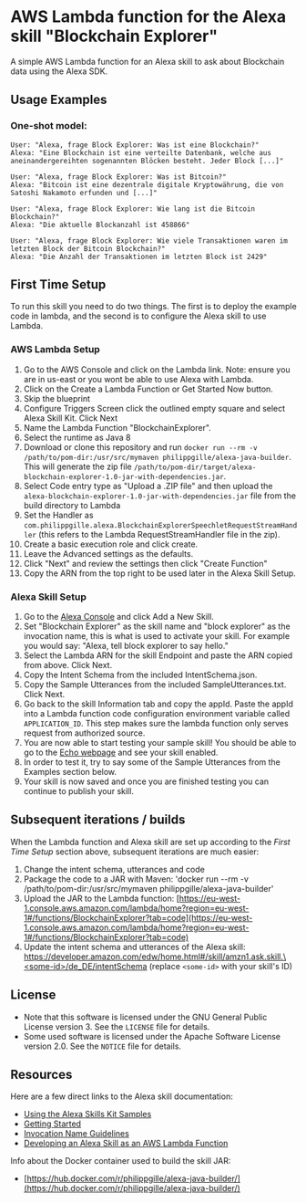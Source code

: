 AWS Lambda function for the Alexa skill "Blockchain Explorer"
==========================================================

A simple AWS Lambda function for an Alexa skill to ask about Blockchain data using the Alexa SDK.

Usage Examples
-------------

### One-shot model:

```
User: "Alexa, frage Block Explorer: Was ist eine Blockchain?"
Alexa: "Eine Blockchain ist eine verteilte Datenbank, welche aus aneinandergereihten sogenannten Blöcken besteht. Jeder Block [...]"

User: "Alexa, frage Block Explorer: Was ist Bitcoin?"
Alexa: "Bitcoin ist eine dezentrale digitale Kryptowährung, die von Satoshi Nakamoto erfunden und [...]"

User: "Alexa, frage Block Explorer: Wie lang ist die Bitcoin Blockchain?"
Alexa: "Die aktuelle Blockanzahl ist 458866"

User: "Alexa, frage Block Explorer: Wie viele Transaktionen waren im letzten Block der Bitcoin Blockchain?"
Alexa: "Die Anzahl der Transaktionen im letzten Block ist 2429"
```

First Time Setup
----------------

To run this skill you need to do two things. The first is to deploy the example code in lambda, and the second is to configure the Alexa skill to use Lambda.

### AWS Lambda Setup

1. Go to the AWS Console and click on the Lambda link. Note: ensure you are in us-east or you wont be able to use Alexa with Lambda.
2. Click on the Create a Lambda Function or Get Started Now button.
3. Skip the blueprint
4. Configure Triggers Screen click the outlined empty square and select Alexa Skill Kit.  Click Next
5. Name the Lambda Function "BlockchainExplorer".
6. Select the runtime as Java 8
7. Download or clone this repository and run `docker run --rm -v /path/to/pom-dir:/usr/src/mymaven philippgille/alexa-java-builder`. This will generate the zip file `/path/to/pom-dir/target/alexa-blockchain-explorer-1.0-jar-with-dependencies.jar`.
8. Select Code entry type as "Upload a .ZIP file" and then upload the `alexa-blockchain-explorer-1.0-jar-with-dependencies.jar` file from the build directory to Lambda
9. Set the Handler as `com.philippgille.alexa.BlockchainExplorerSpeechletRequestStreamHandler` (this refers to the Lambda RequestStreamHandler file in the zip).
10. Create a basic execution role and click create.
11. Leave the Advanced settings as the defaults.
12. Click "Next" and review the settings then click "Create Function"
13. Copy the ARN from the top right to be used later in the Alexa Skill Setup.

### Alexa Skill Setup

1. Go to the [Alexa Console](https://developer.amazon.com/edw/home.html) and click Add a New Skill.
2. Set "Blockchain Explorer" as the skill name and "block explorer" as the invocation name, this is what is used to activate your skill. For example you would say: "Alexa, tell block explorer to say hello."
3. Select the Lambda ARN for the skill Endpoint and paste the ARN copied from above. Click Next.
4. Copy the Intent Schema from the included IntentSchema.json.
5. Copy the Sample Utterances from the included SampleUtterances.txt. Click Next.
6. Go back to the skill Information tab and copy the appId. Paste the appId into a Lambda function code configuration environment variable called `APPLICATION_ID`. This step makes sure the lambda function only serves request from authorized source.
7. You are now able to start testing your sample skill! You should be able to go to the [Echo webpage](http://echo.amazon.com/#skills) and see your skill enabled.
8. In order to test it, try to say some of the Sample Utterances from the Examples section below.
9. Your skill is now saved and once you are finished testing you can continue to publish your skill.

Subsequent iterations / builds
------------------------------

When the Lambda function and Alexa skill are set up according to the *First Time Setup* section above, subsequent iterations are much easier:

1. Change the intent schema, utterances and code
2. Package the code to a JAR with Maven: 'docker run --rm -v /path/to/pom-dir:/usr/src/mymaven philippgille/alexa-java-builder'
3. Upload the JAR to the Lambda function: [https://eu-west-1.console.aws.amazon.com/lambda/home?region=eu-west-1#/functions/BlockchainExplorer?tab=code](https://eu-west-1.console.aws.amazon.com/lambda/home?region=eu-west-1#/functions/BlockchainExplorer?tab=code)
4. Update the intent schema and utterances of the Alexa skill: [https://developer.amazon.com/edw/home.html#/skill/amzn1.ask.skill.\<some-id\>/de_DE/intentSchema](https://developer.amazon.com/edw/home.html#/skill/amzn1.ask.skill.\<some-id\>/de_DE/intentSchema) (replace `<some-id>` with your skill's ID)

License
-------

- Note that this software is licensed under the GNU General Public License version 3. See the `LICENSE` file for details.
- Some used software is licensed under the Apache Software License version 2.0. See the `NOTICE` file for details.

Resources
--------

Here are a few direct links to the Alexa skill documentation:

- [Using the Alexa Skills Kit Samples](https://developer.amazon.com/public/solutions/alexa/alexa-skills-kit/docs/using-the-alexa-skills-kit-samples)
- [Getting Started](https://developer.amazon.com/appsandservices/solutions/alexa/alexa-skills-kit/getting-started-guide)
- [Invocation Name Guidelines](https://developer.amazon.com/public/solutions/alexa/alexa-skills-kit/docs/choosing-the-invocation-name-for-an-alexa-skill)
- [Developing an Alexa Skill as an AWS Lambda Function](https://developer.amazon.com/appsandservices/solutions/alexa/alexa-skills-kit/docs/developing-an-alexa-skill-as-a-lambda-function)

Info about the Docker container used to build the skill JAR:

- [https://hub.docker.com/r/philippgille/alexa-java-builder/](https://hub.docker.com/r/philippgille/alexa-java-builder/)